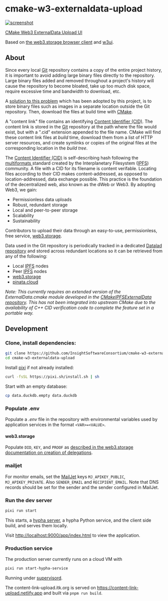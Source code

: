 # cmake-w3-externaldata-upload

[![screenshot](./screenshot.png)](https://content-link-upload.netlify.app)

[CMake Web3 ExternalData Upload UI](https://content-link-upload.netlify.app)

Based on [the web3.storage browser client](https://web3.storage/docs/reference/js-client-library/#store-files) and [w3ui](https://github.com/web3-storage/w3ui).

## About

Since every local [Git](https://git-scm.com/) repository contains a copy
of the entire project history, it is important to avoid adding large
binary files directly to the repository. Large binary files added and
removed throughout a project\'s history will cause the repository to
become bloated, take up too much disk space, require excessive time and
bandwidth to download, etc.

A [solution to this
problem](https://blog.kitware.com/cmake-externaldata-using-large-files-with-distributed-version-control/)
which has been adopted by this project, is to store binary files such as
images in a separate location outside the Git repository. Then, download
the files at build time with [CMake](https://cmake.org/).

A \"content link\" file contains an identifying [Content Identifier
(CID)](https://proto.school/anatomy-of-a-cid). The content link is
stored in the [Git](https://git-scm.com/) repository at the path where
the file would exist, but with a \".cid\" extension appended to the file
name. CMake will find these content link files at *build* time, download
them from a list of HTTP server resources, and create symlinks or copies of
the original files at the corresponding location in the *build tree*.

The [Content Identifier (CID)](https://proto.school/anatomy-of-a-cid) is
self-describing hash following the [multiformats
](https://multiformats.io/) standard created by the Interplanetary
Filesystem ([IPFS](https://ipfs.io/)) community. A file with a CID for
its filename is content verifable. Locating files according to their CID
makes content-addressed, as opposed to location-addressed, data exchange
possible. This practice is the foundation of the decentralized web, also
known as the dWeb or Web3. By adopting Web3, we gain:

-   Permissionless data uploads
-   Robust, redundant storage
-   Local and peer-to-peer storage
-   Scalability
-   Sustainability

Contributors to upload their data through an easy-to-use,
permissionless, free service, [web3.storage](https://web3.storage/).

Data used in the Git repository is periodically tracked in a
dedicated [Datalad
repository](https://datalad.org)
and stored across redundant locations so it can be retrieved from any of
the following:

-   Local [IPFS](https://ipfs.io/) nodes
-   Peer [IPFS](https://ipfs.io/) nodes
-   [web3.storage](https://web3.storage/)
-   [pinata.cloud](https://pinata.cloud)

*Note: This currently requires an extended version of the ExternalData.cmake module developed in the [CMakeIPFSExternalData repository](https://github.com/InsightSoftwareConsortium/CMakeIPFSExternalData). This has not been integrated into upstream CMake due to the availability of C++ CID verification code to complete the feature set in a
portable way.* 

## Development

### Clone, install dependencies:

```sh
git clone https://github.com/InsightSoftwareConsortium/cmake-w3-externaldata-upload
cd cmake-w3-externaldata-upload
```

Install [pixi](https://pixi.sh/) if not already installed:

```sh
curl -fsSL https://pixi.sh/install.sh | sh
```

Start with an empty database:

```sh
cp data.duckdb.empty data.duckdb
```

### Populate .env

Populate a *.env* file in the repository with environmental variables used by application services in the format `<VAR>=<VALUE>`.

#### web3.storage

Populate `DID`, `KEY`, and `PROOF` as [described in the web3.storage documentation on creation of delegations](https://web3.storage/docs/how-to/upload/#bring-your-own-delegations).

### mailjet

For monitor emails, set the [MailJet](https://mailjet.com) keys `MJ_APIKEY_PUBLIC`, `MJ_APIKEY_PRIVATE`. Also `SENDER_EMAIL` and `RECIPIENT_EMAIL`. Note that DNS records should be set for the sender and the sender configured in MailJet.

### Run the dev server

```sh
pixi run start
```

This starts, a [hypha server](https://ha.amun.ai/#/), a hypha Python service, and the client side build, and serves them locally.

Visit [http://localhost:9000/app/index.html](http://localhost:9000/app/index.html) to view the application.

### Production service

The production server currently runs on a cloud VM with

```sh
pixi run start-hypha-service
```

Running under [supervisord](https://supervisord.org/).

The content-link-upload.itk.org is served on
https://content-link-upload.netlify.app and built via `pnpm run build`.
